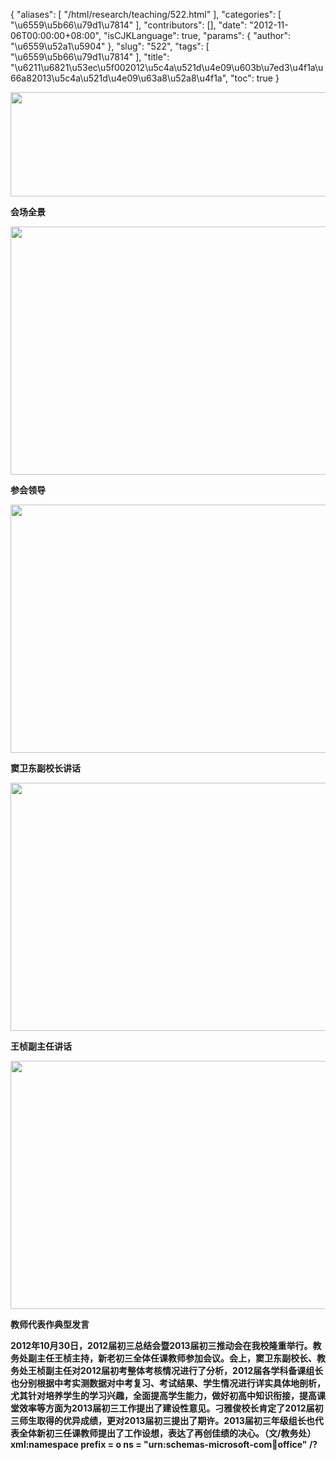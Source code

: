{
    "aliases": [
        "/html/research/teaching/522.html"
    ],
    "categories": [
        "\u6559\u5b66\u79d1\u7814"
    ],
    "contributors": [],
    "date": "2012-11-06T00:00:00+08:00",
    "isCJKLanguage": true,
    "params": {
        "author": "\u6559\u52a1\u5904"
    },
    "slug": "522",
    "tags": [
        "\u6559\u5b66\u79d1\u7814"
    ],
    "title": "\u6211\u6821\u53ec\u5f002012\u5c4a\u521d\u4e09\u603b\u7ed3\u4f1a\u66a82013\u5c4a\u521d\u4e09\u63a8\u52a8\u4f1a",
    "toc": true
}

<img
    src="https://cdn.tfls.online/mirror/full/b13de6049df00cf22a8a89ef3f82a4fab99b5a62.jpg"
    style="display:block;margin-left:auto;margin-right:auto;"
    decoding="async"
    fetchpriority="auto"
    loading="lazy"
    height="167"
    width="600"
/>

**会场全景**

**<img
    src="https://cdn.tfls.online/mirror/full/e15dc589323a8374bc8ed8ae75510ffe002310a1.jpg"
    style="display:block;margin-left:auto;margin-right:auto;"
    decoding="async"
    fetchpriority="auto"
    loading="lazy"
    height="397"
    width="600"
/>**

**参会领导**

**<img
    src="https://cdn.tfls.online/mirror/full/4f264e1e2191dc487ede7c0055e0c348882ea34e.jpg"
    style="display:block;margin-left:auto;margin-right:auto;"
    decoding="async"
    fetchpriority="auto"
    loading="lazy"
    height="397"
    width="600"
/>**

**窦卫东副校长讲话**

**<img
    src="https://cdn.tfls.online/mirror/full/fcd65c4a8fb2d826fd4f9d48735a7591cc4ce693.jpg"
    style="display:block;margin-left:auto;margin-right:auto;"
    decoding="async"
    fetchpriority="auto"
    loading="lazy"
    height="397"
    width="600"
/>**

**王桢副主任讲话**

**<img
    src="https://cdn.tfls.online/mirror/full/e640860913efe26336e996eb24e460e9566a6046.jpg"
    style="display:block;margin-left:auto;margin-right:auto;"
    decoding="async"
    fetchpriority="auto"
    loading="lazy"
    height="397"
    width="600"
/>**

**教师代表作典型发言**

**2012年10月30日，2012届初三总结会暨2013届初三推动会在我校隆重举行。教务处副主任王桢主持，新老初三全体任课教师参加会议。会上，窦卫东副校长、教务处王桢副主任对2012届初考整体考核情况进行了分析，2012届各学科备课组长也分别根据中考实测数据对中考复习、考试结果、学生情况进行详实具体地剖析，尤其针对培养学生的学习兴趣，全面提高学生能力，做好初高中知识衔接，提高课堂效率等方面为2013届初三工作提出了建设性意见。刁雅俊校长肯定了2012届初三师生取得的优异成绩，更对2013届初三提出了期许。2013届初三年级组长也代表全体新初三任课教师提出了工作设想，表达了再创佳绩的决心。（文/教务处）xml:namespace prefix = o ns = "urn:schemas-microsoft-com:office:office" /?**

